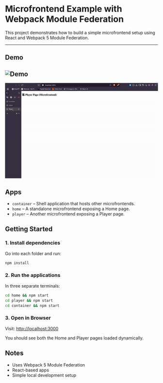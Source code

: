 
# Microfrontend Example with Webpack Module Federation

This project demonstrates how to build a simple microfrontend setup using React and Webpack 5 Module Federation.

---
## Demo 

![Demo](https://media.giphy.com/media/3o7abKhOpu0NwenH3O/giphy.gif)
---
![Demo](./demo.gif)

## Apps

- `container` – Shell application that hosts other microfrontends.
- `home` – A standalone microfrontend exposing a Home page.
- `player` – Another microfrontend exposing a Player page.

## Getting Started

### 1. Install dependencies

Go into each folder and run:

```bash
npm install
```

### 2. Run the applications

In three separate terminals:

```bash
cd home && npm start
cd player && npm start
cd container && npm start
```

### 3. Open in Browser

Visit: [http://localhost:3000](http://localhost:3000)

You should see both the Home and Player pages loaded dynamically.

## Notes

- Uses Webpack 5 Module Federation
- React-based apps
- Simple local development setup
